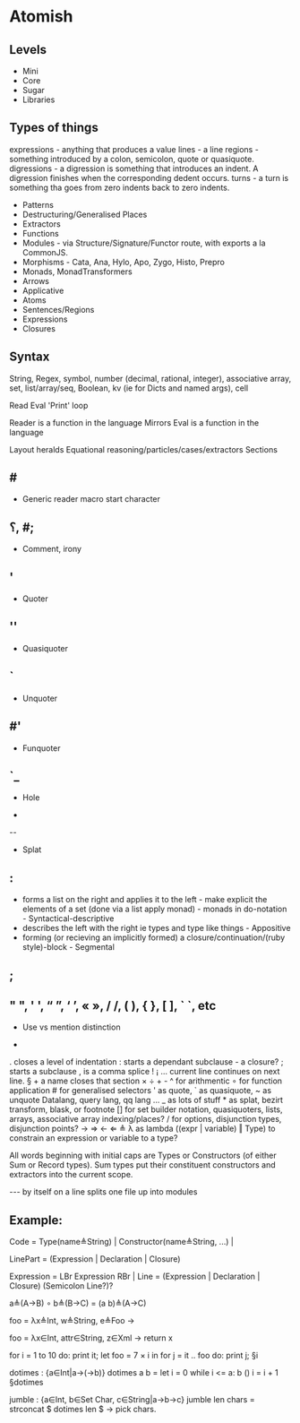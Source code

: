 Atomish
=======

Levels
------

- Mini
- Core
- Sugar
- Libraries

Types of things
---------------

expressions - anything that produces a value
lines - a line
regions - something introduced by a colon, semicolon, quote or quasiquote.
digressions - a digression is something that introduces an indent. A digression finishes when the corresponding dedent occurs.
turns - a turn is something tha goes from zero indents back to zero indents.

- Patterns
- Destructuring/Generalised Places
- Extractors
- Functions
- Modules - via Structure/Signature/Functor route, with exports a la CommonJS.
- Morphisms - Cata, Ana, Hylo, Apo, Zygo, Histo, Prepro
- Monads, MonadTransformers
- Arrows
- Applicative
- Atoms
- Sentences/Regions
- Expressions
- Closures

Syntax
------

String, Regex, symbol, number (decimal, rational, integer), associative array, set, list/array/seq, Boolean, kv (ie for Dicts and named args), cell

Read Eval 'Print' loop

Reader is a function in the language
Mirrors
Eval is a function in the language

Layout heralds
Equational reasoning/particles/cases/extractors
Sections

\#
--

- Generic reader macro start character


؟, #;
--
- Comment, irony


'
--
- Quoter


''
--

- Quasiquoter


\`
--

- Unquoter


\#'
--

- Funquoter


\`\_
--

- Hole


*
--

- Splat





:
---

- forms a list on the right and applies it to the left - make explicit the elements of a set (done via a list apply monad) - monads in do-notation - Syntactical-descriptive
- describes the left with the right ie types and type like things - Appositive
- forming (or recieving an implicitly formed) a closure/continuation/(ruby style)-block - Segmental

;
---


" ", ' ', “ ”, ‘  ’, « », / /, ( ), { }, [ ], \` \`, etc
---

- Use vs mention distinction



- 
. closes a level of indentation
: starts a dependant subclause - a closure?
; starts a subclause
, is a comma splice
! ¡
… current line continues on next line.
§ + a name closes that section
× ÷ + - ^ for arithmentic
∘ for function application
\# for generalised selectors
' as quote, \` as quasiquote, ~ as unquote
Datalang, query lang, qq lang ...
_ as lots of stuff
\* as splat, bezirt transform, blask, or footnote
[] for set builder notation, quasiquoters, lists, arrays, associative array indexing/places?
/ for options, disjunction types, disjunction points?
→
⇒
←
⇐
≜
λ as lambda
((expr | variable) ‖ Type) to constrain an expression or variable to a type?

All words beginning with initial caps are Types or Constructors (of either Sum or Record types). Sum types put their constituent constructors and extractors into the current scope. 

--- by itself on a line splits one file up into modules

Example:
--------

Code = Type(name≜String) | Constructor(name≜String, ...) |

LinePart = (Expression | Declaration | Closure)

Expression = LBr Expression RBr | 
Line = (Expression | Declaration | Closure) (Semicolon Line?)?

a≜(A→B) ∘ b≜(B→C) = (a b)≜(A→C)

foo = λx≜Int, w≜String, e≜Foo → 
  
foo = λx∈Int, attr∈String, z∈Xml →
  return x

for i = 1 to 10 do:
  print it;
  let foo = 7 × i in
  for j = it .. foo do:
    print j;
§i

dotimes : {a∈Int|a→(→b)}
dotimes a b = let i = 0
              while i <= a:
                b ()
                i = i + 1
              §dotimes

jumble : {a∈Int, b∈Set Char, c∈String|a→b→c}
jumble len chars = strconcat $ dotimes len $ → pick chars.
